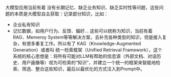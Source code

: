 大模型应用当前有着 没有长期记忆、缺乏业务知识、缺乏实时性等问题，这些问题的本质是大模型自主获取｜记录部分知识，比如：
- 企业私有知识
- 记忆数据，如用户行为、反馈、偏好...
这些可以统称为知识，当前有着 RAG、Memeroy System等等解决方案，去补充各种类型的知识，但是接入复杂，有很多重复工作。所以有了 KAG（Knowledge-Augmented Generation）或者叫 统一检索框架（Unified Retrieval Framework），这个系统的核心思想是：将所有可能对LLM有帮助的信息源（外部文档、对话历史、用户画像等）视为可检索的“知识”，并建立一个统一的框架来智能地检索、筛选、整合这些知识，最后以最优化的方式注入到Prompt中。